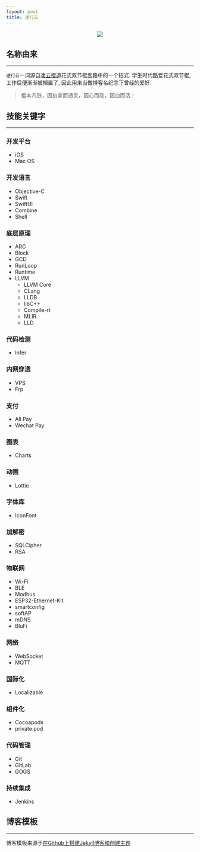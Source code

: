 ```yaml
---
layout: post
title: 逆行云
---
```


<center class="half">
    <img src="http://yuqiangcoder.com/assets/postImages/ios/lingyun.jpg"/>
</center>

## 名称由来
----
`逆行云`一词源自[凌云棍道](http://www.sjg8.com/tags/lingyun/)花式双节棍套路中的一个招式. 学生时代酷爱花式双节棍, 工作后便渐渐被搁置了, 因此用来当做博客名纪念下曾经的爱好.
> 棍本凡铁，因执拿而通灵，因心而动，因血而活！

## 技能关键字
----
### 开发平台
* iOS
* Mac OS

### 开发语言
* Objective-C
* Swift
* SwiftUI
* Combine
* Shell

### 底层原理
* ARC
* Block
* GCD
* RunLoop
* Runtime
* LLVM
    * LLVM Core
    * CLang
    * LLDB
    * libC++
    * Compile-rt
    * MLIR
    * LLD

### 代码检测
* Infer

### 内网穿透
* VPS
* Frp

### 支付
* Ali Pay
* Wechat Pay

### 图表
* Charts

### 动画
* Lottie

### 字体库
* IconFont

### 加解密
* SQLCipher
* RSA

### 物联网
* Wi-Fi
* BLE
* Modbus
* ESP32-Ethernet-Kit
* smartconfig
* softAP
* mDNS
* BluFi

### 网络
* WebSocket
* MQTT

### 国际化
* Localizable

### 组件化
* Cocoapods
* private pod

### 代码管理
* Git
* GitLab
* GOGS

### 持续集成
* Jenkins

## 博客模板
----
博客模板来源于[在Github上搭建Jekyll博客和创建主题](http://liuyanwei.jumppo.com/2014/02/12/how-to-deploy-a-blog-on-github-by-jekyll.html)



